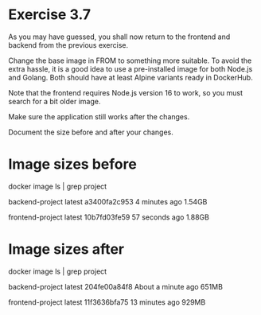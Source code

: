 # Exercise 3.7
As you may have guessed, you shall now return to the frontend and backend from the previous exercise.

Change the base image in FROM to something more suitable. To avoid the extra hassle, it is a good idea to use a pre-installed image for both Node.js and Golang. Both should have at least Alpine variants ready in DockerHub.

Note that the frontend requires Node.js version 16 to work, so you must search for a bit older image.

Make sure the application still works after the changes.

Document the size before and after your changes.

# Image sizes before
docker image ls | grep project

backend-project latest a3400fa2c953 4 minutes ago 1.54GB

frontend-project latest 10b7fd03fe59 57 seconds ago 1.88GB

# Image sizes after
docker image ls | grep project

backend-project latest 204fe00a84f8 About a minute ago 651MB

frontend-project latest 11f3636bfa75 13 minutes ago 929MB